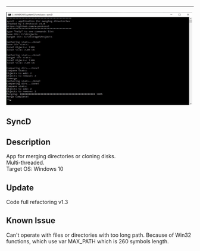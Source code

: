 ********************************************************************************
<p float="left">
<img src="img/img.jpg" width = "500" height = "250" />
</p>


## SyncD

## Description
App for merging directories or cloning disks.</br>
Multi-threaded.</br>
Target OS: Windows 10 

## Update
Code full refactoring v1.3

## Known Issue
Can't operate with files or directories with too long path. Because of Win32 functions, which use var MAX_PATH which is 260 symbols length. 
